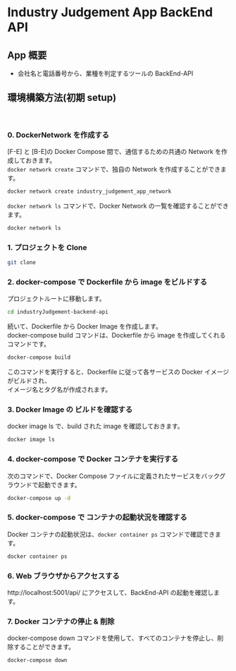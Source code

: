 # Industry Judgement App BackEnd API

## App 概要

- 会社名と電話番号から、業種を判定するツールの BackEnd-API

## 環境構築方法(初期 setup)

<br>

### 0. DockerNetwork を作成する

[F-E] と [B-E]の Docker Compose 間で、通信するための共通の Network を作成しておきます。  
`docker network create` コマンドで、独自の Network を作成することができます。

```bash
docker network create industry_judgement_app_network
```

`docker network ls` コマンドで、Docker Network の一覧を確認することができます。

```bash
docker network ls
```

### 1. プロジェクトを Clone

```bash
git clone
```

### 2. docker-compose で Dockerfile から image をビルドする

プロジェクトルートに移動します。

```bash
cd industryJudgement-backend-api
```

続いて、Dockerfile から Docker Image を作成します。  
docker-compose build コマンドは、Dockerfile から image を作成してくれるコマンドです。

```bash
docker-compose build
```

このコマンドを実行すると、Dockerfile に従って各サービスの Docker イメージがビルドされ、
<br/>
イメージ名とタグ名が作成されます。

### 3. Docker Image の ビルドを確認する

docker image ls で、build された image を確認しておきます。

```bash
docker image ls
```

### 4. docker-compose で Docker コンテナを実行する

次のコマンドで、Docker Compose ファイルに定義されたサービスをバックグラウンドで起動できます。

```bash
docker-compose up -d
```

### 5. docker-compose で コンテナの起動状況を確認する

Docker コンテナの起動状況は、`docker container ps` コマンドで確認できます。

```bash
docker container ps
```

### 6. Web ブラウザからアクセスする

http://localhost:5001/api/ にアクセスして、BackEnd-API の起動を確認します。

### 7. Docker コンテナの停止 & 削除

docker-compose down コマンドを使用して、すべてのコンテナを停止し、削除することができます。

```bash
docker-compose down
```
